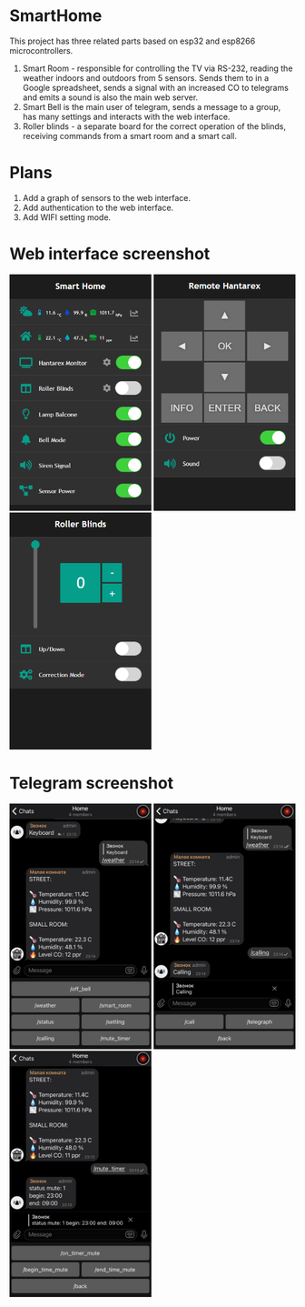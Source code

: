 # SmartHome
This project has three related parts based on esp32 and esp8266 microcontrollers.
1. Smart Room - responsible for controlling the TV via RS-232, reading the weather indoors and outdoors from 5 sensors. Sends them to in a Google spreadsheet, sends a signal with an increased CO to telegrams and emits a sound is also the main web server.
2. Smart Bell is the main user of telegram, sends a message to a group, has many settings and interacts with the web interface.
3. Roller blinds - a separate board for the correct operation of the blinds, receiving commands from a smart room and a smart call.

# Plans

1. Add a graph of sensors to the web interface.
2. Add authentication to the web interface.
3. Add WIFI setting mode.

# Web interface screenshot

<p>
  <img src="https://github.com/shinespeed/SmartHome/blob/master/index.png" width="250" title="hover text">
  <img src="https://github.com/shinespeed/SmartHome/blob/master/remote_tv.png" width="250" title="hover text">
  <img src="https://github.com/shinespeed/SmartHome/blob/master/roller_blinds.png" width="250" title="hover text">
</p>

# Telegram screenshot

<p>
  <img src="https://github.com/shinespeed/SmartHome/blob/master/weather.jpg" width="250" title="hover text">
  <img src="https://github.com/shinespeed/SmartHome/blob/master/call.jpg" width="250" title="hover text">
  <img src="https://github.com/shinespeed/SmartHome/blob/master/mute_bell.jpg" width="250" title="hover text">
</p>


